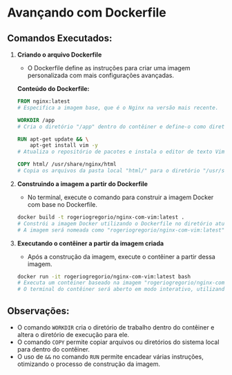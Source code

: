 # Avançando com Dockerfile

## Comandos Executados:

1. **Criando o arquivo Dockerfile**
   - O Dockerfile define as instruções para criar uma imagem personalizada com mais configurações avançadas.

   **Conteúdo do Dockerfile:**
   ```Dockerfile
   FROM nginx:latest
   # Especifica a imagem base, que é o Nginx na versão mais recente.

   WORKDIR /app
   # Cria o diretório "/app" dentro do contêiner e define-o como diretório de trabalho.

   RUN apt-get update && \
       apt-get install vim -y
   # Atualiza o repositório de pacotes e instala o editor de texto Vim.

   COPY html/ /usr/share/nginx/html
   # Copia os arquivos da pasta local "html/" para o diretório "/usr/share/nginx/html" dentro do contêiner.
   ```

2. **Construindo a imagem a partir do Dockerfile**
   - No terminal, execute o comando para construir a imagem Docker com base no Dockerfile.
   ```bash
   docker build -t rogeriogregorio/nginx-com-vim:latest .
   # Constrói a imagem Docker utilizando o Dockerfile no diretório atual.
   # A imagem será nomeada como "rogeriogregorio/nginx-com-vim:latest".
   ```

3. **Executando o contêiner a partir da imagem criada**
   - Após a construção da imagem, execute o contêiner a partir dessa imagem.
   ```bash
   docker run -it rogeriogregorio/nginx-com-vim:latest bash
   # Executa um contêiner baseado na imagem "rogeriogregorio/nginx-com-vim:latest".
   # O terminal do contêiner será aberto em modo interativo, utilizando o shell bash.
   ```

## Observações:
- O comando `WORKDIR` cria o diretório de trabalho dentro do contêiner e altera o diretório de execução para ele.
- O comando `COPY` permite copiar arquivos ou diretórios do sistema local para dentro do contêiner.
- O uso de `&&` no comando `RUN` permite encadear várias instruções, otimizando o processo de construção da imagem.
